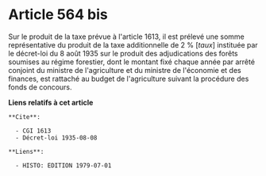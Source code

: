 # Article 564 bis

Sur le produit de la taxe prévue à l'article 1613, il est prélevé une somme représentative du produit de la taxe
additionnelle de 2 % [*taux*] instituée par le décret-loi du 8 août 1935 sur le produit des adjudications des forêts soumises
au régime forestier, dont le montant fixé chaque année par arrêté conjoint du ministre de l'agriculture et du ministre de
l'économie et des finances, est rattaché au budget de l'agriculture suivant la procédure des fonds de concours.

**Liens relatifs à cet article**

	**Cite**:

	  - CGI 1613
	  - Décret-loi 1935-08-08

	**Liens**:

	  - HISTO: EDITION 1979-07-01
